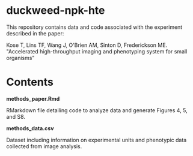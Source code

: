 # duckweed-npk-hte

This repository contains data and code associated with the experiment described in the paper: 

Kose T, Lins TF, Wang J, O'Brien AM, Sinton D, Frederickson ME. "Accelerated high-throughput imaging and phenotyping system for small organisms"


# Contents

**methods_paper.Rmd**

RMarkdown file detailing code to analyze data and generate Figures 4, 5, and S8.


**methods_data.csv**

Dataset including information on experimental units and phenotypic data collected from image analysis.
